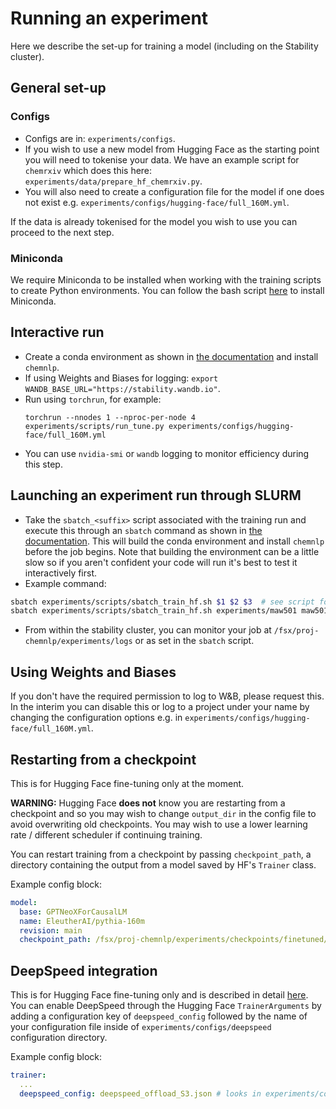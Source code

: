 # Running an experiment

Here we describe the set-up for training a model (including on the Stability cluster).

## General set-up

### Configs

- Configs are in: `experiments/configs`.
- If you wish to use a new model from Hugging Face as the starting point you will need to tokenise your data. We have an example script for `chemrxiv` which does this here: `experiments/data/prepare_hf_chemrxiv.py`.
- You will also need to create a configuration file for the model if one does not exist e.g. `experiments/configs/hugging-face/full_160M.yml`.

If the data is already tokenised for the model you wish to use you can proceed to the next step.

### Miniconda

We require Miniconda to be installed when working with the training scripts to create Python environments. You can follow the bash script [here](https://github.com/OpenBioML/chemnlp/blob/main/experiments/scripts/miniconda_install.sh) to install Miniconda.

## Interactive run

- Create a conda environment as shown in [the documentation](https://github.com/OpenBioML/chemnlp/tree/main/experiments) and install `chemnlp`.
- If using Weights and Biases for logging: `export WANDB_BASE_URL="https://stability.wandb.io"`.
- Run using `torchrun`, for example:
  ```
  torchrun --nnodes 1 --nproc-per-node 4 experiments/scripts/run_tune.py experiments/configs/hugging-face/full_160M.yml
  ```
- You can use `nvidia-smi` or `wandb` logging to monitor efficiency during this step.

## Launching an experiment run through SLURM

- Take the `sbatch_<suffix>` script associated with the training run and execute this through an `sbatch` command as shown in [the documentation](https://github.com/OpenBioML/chemnlp/tree/main/experiments). This will build the conda environment and install `chemnlp` before the job begins. Note that building the environment can be a little slow so if you aren't confident your code will run it's best to test it interactively first.
- Example command:

```bash
sbatch experiments/scripts/sbatch_train_hf.sh $1 $2 $3  # see script for description of arguments
sbatch experiments/scripts/sbatch_train_hf.sh experiments/maw501 maw501 160M_full.yml  # explicit example
```

- From within the stability cluster, you can monitor your job at `/fsx/proj-chemnlp/experiments/logs` or as set in the `sbatch` script.

## Using Weights and Biases

If you don't have the required permission to log to W&B, please request this. In the interim you can disable this or log to a project under your name by changing the configuration options e.g. in `experiments/configs/hugging-face/full_160M.yml`.

## Restarting from a checkpoint

This is for Hugging Face fine-tuning only at the moment.

**WARNING:** Hugging Face **does not** know you are restarting from a checkpoint and so you may wish to change `output_dir` in the config file to avoid overwriting old checkpoints. You may wish to use a lower learning rate / different scheduler if continuing training.

You can restart training from a checkpoint by passing `checkpoint_path`, a directory containing the output from a model saved by HF's `Trainer` class.

Example config block:

```yaml
model:
  base: GPTNeoXForCausalLM
  name: EleutherAI/pythia-160m
  revision: main
  checkpoint_path: /fsx/proj-chemnlp/experiments/checkpoints/finetuned/full_160M/checkpoint-1600 # directory to restart training from
```

## DeepSpeed integration

This is for Hugging Face fine-tuning only and is described in detail [here](https://huggingface.co/docs/transformers/v4.27.2/en/main_classes/deepspeed). You can enable DeepSpeed through the Hugging Face `TrainerArguments` by adding a configuration key of `deepspeed_config` followed by the name of your configuration file inside of `experiments/configs/deepspeed` configuration directory.

Example config block:

```yaml
trainer:
  ...
  deepspeed_config: deepspeed_offload_S3.json # looks in experiments/configs/deepspeed
```
